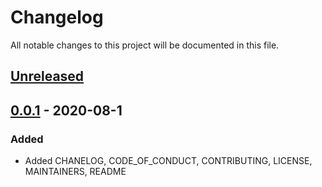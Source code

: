 # Changelog

All notable changes to this project will be documented in this file.

## [Unreleased]

## [0.0.1] - 2020-08-1

### Added
- Added CHANELOG, CODE_OF_CONDUCT, CONTRIBUTING, LICENSE, MAINTAINERS, README

[unreleased]: https://github.com/ibm/repo-template/compare/v0.0.1...HEAD
[0.0.1]: https://github.com/ibm/repo-template/releases/tag/v0.0.1
